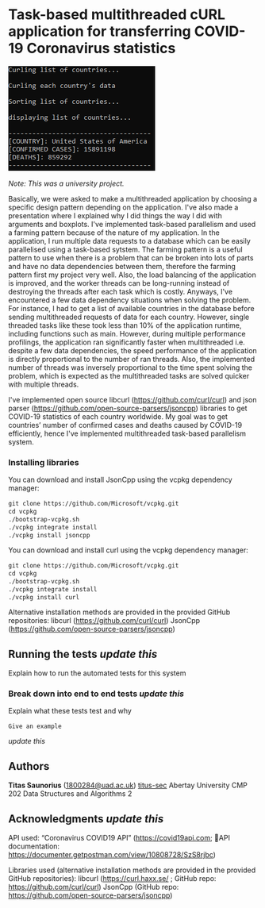 # Task-based multithreaded cURL application for transferring COVID-19 Coronavirus statistics

![](images/run.png)

*Note: This was a university project.*

Basically, we were asked to make a multithreaded application by choosing a specific design pattern depending on the application. 
I've also made a presentation where I explained why I did things the way I did with arguments and boxplots. I've implemented task-based parallelism and used a farming pattern because of the nature of my application. In the application, I run multiple data requests to a database which can be easily parallelised using a task-based sytstem. The farming pattern is a useful pattern to use when there is a problem that can be broken into lots of parts and have no data dependencies between them, therefore the farming pattern first my project very well. Also, the load balancing of the application is improved, and the worker threads can be long-running instead of destroying the threads after each task which is costly. Anyways, I've encountered a few data dependency situations when solving the problem. For instance, I had to get a list of available countries in the database before sending multithreaded requests of data for each country. However, single threaded tasks like these took less than 10% of the application runtime, including functions such as main. However, during multiple performance profilings, the application ran significantly faster when multithreaded i.e. despite a few data dependencies, the speed performance of the application is directly proportional to the number of ran threads. Also, the implemented number of threads was inversely proportional to the time spent solving the problem, which is expected as the multithreaded tasks are solved quicker with multiple threads. 

I've implemented open source libcurl (https://github.com/curl/curl) and json parser (https://github.com/open-source-parsers/jsoncpp) libraries to get COVID-19 statistics of each country worldwide. My goal was to get countries’ number of confirmed cases and deaths caused by COVID-19 efficiently, hence I've implemented multithreaded task-based parallelism system. 

### Installing libraries

You can download and install JsonCpp using the vcpkg dependency manager:
```
git clone https://github.com/Microsoft/vcpkg.git
cd vcpkg
./bootstrap-vcpkg.sh
./vcpkg integrate install
./vcpkg install jsoncpp
```

You can download and install curl using the vcpkg dependency manager:

```
git clone https://github.com/Microsoft/vcpkg.git
cd vcpkg
./bootstrap-vcpkg.sh
./vcpkg integrate install
./vcpkg install curl
```

Alternative installation methods are provided in the provided GitHub repositories:
libcurl (https://github.com/curl/curl)
JsonCpp (https://github.com/open-source-parsers/jsoncpp)

## Running the tests *update this*

Explain how to run the automated tests for this system

### Break down into end to end tests *update this*

Explain what these tests test and why

```
Give an example
```

*update this*

## Authors
**Titas Saunorius** (1800284@uad.ac.uk) [titus-sec](https://github.com/titus-sec)
Abertay University
CMP 202 Data Structures and Algorithms 2

## Acknowledgments *update this*

API used: “Coronavirus COVID19 API” (https://covid19api.com; API documentation: https://documenter.getpostman.com/view/10808728/SzS8rjbc)

Libraries used (alternative installation methods are provided in the provided GitHub repositories):
libcurl (https://curl.haxx.se/ ; GitHub repo: https://github.com/curl/curl)
JsonCpp (GitHub repo: https://github.com/open-source-parsers/jsoncpp)
